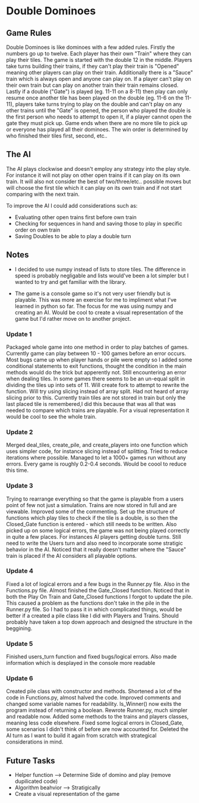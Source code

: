 # Double Dominoes

## Game Rules
Double Dominoes is like dominoes with a few added rules. Firstly the numbers go up to twelve. Each player has their own "Train" where they can play their tiles. The game is started with the double 12 in the middle. Players take turns building their trains, if they can't play their train is "Opened" meaning other players can play on their train. Additionally there is a "Sauce" train which is always open and anyone can play on. If a player can't play on their own train but can play on another train their train remains closed. Lastly if a double ("Gate") is played (eg. 11-11 on a 8-11) then play can only resume once another tile has been played on the double (eg. 11-6 on the 11-11), players take turns trying to play on the double and can't play on any other trains until the "Gate" is opened, the person who played the double is the first person who needs to attempt to open it, if a player cannot open the gate they must pick up. Game ends when there are no more tile to pick up or everyone has played all their dominoes. The win order is determined by who finished their tiles first, second, etc..

## The AI
The AI plays clockwise and doesn't employ any strategy into the play style. For instance it will not play on other open trains if it can play on its own train. It will also not consider the best of two/three/etc.. possible moves but will choose the first tile which it can play on its own train and if not start comparing with the next train.

To improve the AI I could add considerations such as:
- Evaluating other open trains first before own train
- Checking for sequences in hand and saving those to play in specific order on own train
- Saving Doubles to be able to play a double turn

## Notes
- I decided to use numpy instead of lists to store tiles. The difference in speed is probably negligable and lists would've been a lot simpler but I wanted to try and get familiar with the library.

- The game is a console game so it's not very user friendly but is playable. This was more an exercise for me to impliment what I've learned in python so far. The focus for me was using numpy and creating an AI. Would be cool to create a visual representation of the game but I'd rather move on to another project.

### Update 1
Packaged whole game into one method in order to play batches of games. Currently game can play between 10 - 100 games before an error occurs. Most bugs came up when player hands or pile were empty so I added some conditional statements to exit functions, thought the condition in the main methods would do the trick but apperently not. Still encountering an error when dealing tiles. In some games there seems to be an un-equal split in dividing the tiles up into sets of 11. Will create fork to attempt to rewrite the function. Will try using slicing instead of array split. Had not heard of array slicing prior to this. Currently train tiles are not stored in train but only the last placed tile is remembered,I did this because that was all that was needed to compare which trains are playable. For a visual representation it would be cool to see the whole train. 

### Update 2
Merged deal_tiles, create_pile, and create_players into one function which uses simpler code, for instance slicing instead of splitting. Tried to reduce iterations where possible. Managed to let a 1000+ games run without any errors. Every game is roughly 0.2-0.4 seconds. Would be coool to reduce this time. 

### Update 3
Trying to rearrange everything so that the game is playable from a users point of few not just a simulation. Trains are now stored in full and are viewable. Improved some of the commenting. Set up the structure of functions which play tiles to check if the tile is a double, is so then the Closed_Gate function is entered - which still needs to be written. Also picked up on some logical errors, the game was not being played correctly in quite a few places. For instances AI players getting double turns. Still need to write the Users turn and also need to incorporate some stratigic behavior in the AI. Noticed that it really doesn't matter where the "Sauce" train is placed if the AI considers all playable options.

### Update 4
Fixed a lot of logical errors and a few bugs in the Runner.py file. Also in the Functions.py file. Almost finished the Gate_Closed function. Noticed that in both the Play On Train and Gate_Closed functions I forgot to update the pile. This caused a problem as the functions don't take in the pile in the Runner.py file. So I had to pass it in which complicated things, would be better if a created a pile class like I did with Players and Trains. Should probably have taken a top down approach and designed the structure in the beggining. 

### Update 5
Finished users_turn function and fixed bugs/logical errors. Also made information which is desplayed in the console more readable

### Update 6
Created pile class with constructor and methods. Shortened a lot of the code in Functions.py, almost halved the code. Improved comments and changed some variable names for readability. Is_Winner() now exits the program instead of returning a boolean. Rewrote Runner.py, much simpler and readable now. Added some methods to the trains and players classes, meaning less code elsewhere. Fixed some logical errors in Closed_Gate, some scenarios I didn't think of before are now accounted for. Deleted the AI turn as I want to build it again from scratch with strategical considerations in mind.

## Future Tasks
  - Helper function --> Determine Side of domino and play (remove dupilicated code)
  - Algorithm beahvior --> Stratigically
  - Create a visual representation of the game
